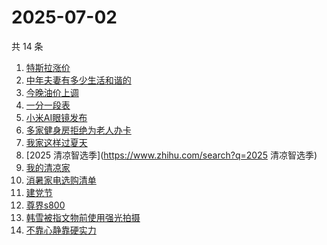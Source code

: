 # 2025-07-02

共 14 条

<!-- BEGIN -->
<!-- 最后更新时间 Wed Jul 02 2025 21:30:44 GMT+0800 (China Standard Time) -->

1. [特斯拉涨价](https://www.zhihu.com/search?q=特斯拉涨价)
1. [中年夫妻有多少生活和谐的](https://www.zhihu.com/search?q=中年夫妻有多少生活和谐的)
1. [今晚油价上调](https://www.zhihu.com/search?q=今晚油价上调)
1. [一分一段表](https://www.zhihu.com/search?q=一分一段表)
1. [小米AI眼镜发布](https://www.zhihu.com/search?q=小米AI眼镜发布)
1. [多家健身房拒绝为老人办卡](https://www.zhihu.com/search?q=多家健身房拒绝为老人办卡)
1. [我家这样过夏天](https://www.zhihu.com/search?q=我家这样过夏天)
1. [2025 清凉智选季](https://www.zhihu.com/search?q=2025 清凉智选季)
1. [我的清凉家](https://www.zhihu.com/search?q=我的清凉家)
1. [消暑家电选购清单](https://www.zhihu.com/search?q=消暑家电选购清单)
1. [建党节](https://www.zhihu.com/search?q=建党节)
1. [尊界s800](https://www.zhihu.com/search?q=尊界s800)
1. [韩雪被指文物前使用强光拍摄](https://www.zhihu.com/search?q=韩雪被指文物前使用强光拍摄)
1. [不靠心静靠硬实力](https://www.zhihu.com/search?q=不靠心静靠硬实力)

<!-- END -->
